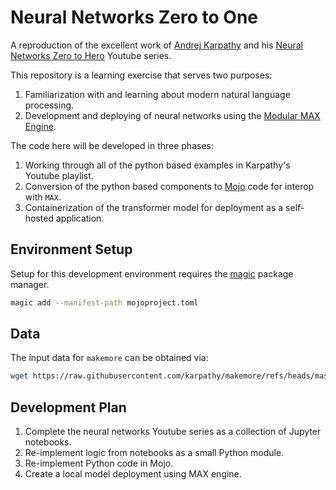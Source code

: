# Neural Networks Zero to One

A reproduction of the excellent work of [Andrej Karpathy](https://karpathy.ai) and his [Neural Networks Zero to Hero](https://www.youtube.com/playlist?list=PLAqhIrjkxbuWI23v9cThsA9GvCAUhRvKZ) Youtube series.

This repository is a learning exercise that serves two purposes:

1. Familiarization with and learning about modern natural language processing.
2. Development and deploying of neural networks using the [Modular MAX Engine](https://www.modular.com/max).

The code here will be developed in three phases:

1. Working through all of the python based examples in Karpathy's Youtube playlist.
2. Conversion of the python based components to [Mojo](https://www.modular.com/mojo) code for interop with `MAX`.
3. Containerization of the transformer model for deployment as a self-hosted application.

## Environment Setup

Setup for this development environment requires the [magic](https://docs.modular.com/magic/) package manager.

```bash
magic add --manifest-path mojoproject.toml
```

## Data

The input data for `makemore` can be obtained via:

```bash
wget https://raw.githubusercontent.com/karpathy/makemore/refs/heads/master/names.txt
```

## Development Plan

1. Complete the neural networks Youtube series as a collection of Jupyter notebooks.  
2. Re-implement logic from notebooks as a small Python module.  
3. Re-implement Python code in Mojo.  
4. Create a local model deployment using MAX engine.  
